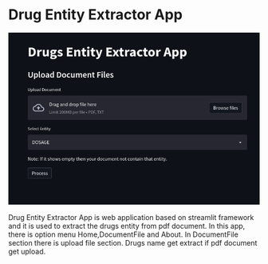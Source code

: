 # Drug Entity Extractor App

![](image-3.png)

Drug Entity Extractor App is web application based on streamlit framework and it is used to extract the drugs entity from pdf document. In this app, there is option menu Home,DocumentFile and About. In DocumentFile section there is upload file section. Drugs name get extract if pdf document get upload.

